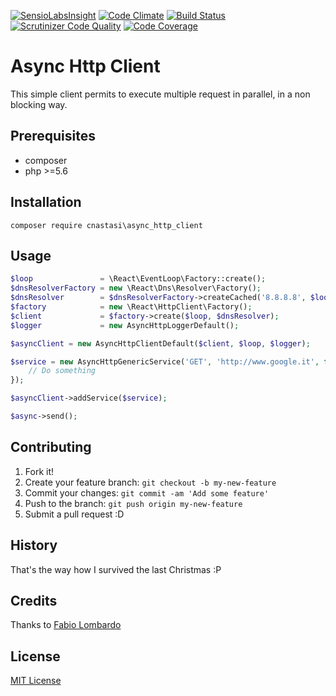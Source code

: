[![SensioLabsInsight](https://insight.sensiolabs.com/projects/48fc9351-e25a-4ff9-8559-f1030031a707/big.png)](https://insight.sensiolabs.com/projects/48fc9351-e25a-4ff9-8559-f1030031a707)
[![Code Climate](https://codeclimate.com/github/cnastasi/async_http_client/badges/gpa.svg)](https://codeclimate.com/github/cnastasi/async_http_client)
[![Build Status](https://travis-ci.org/cnastasi/async_http_client.svg?branch=master)](https://travis-ci.org/cnastasi/async_http_client)
[![Scrutinizer Code Quality](https://scrutinizer-ci.com/g/cnastasi/async_http_client/badges/quality-score.png?b=master)](https://scrutinizer-ci.com/g/cnastasi/async_http_client/?branch=master)
[![Code Coverage](https://scrutinizer-ci.com/g/cnastasi/async_http_client/badges/coverage.png?b=master)](https://scrutinizer-ci.com/g/cnastasi/async_http_client/?branch=master)

# Async Http Client
This simple client permits to execute multiple request in parallel, in a non blocking way.

## Prerequisites
- composer
- php >=5.6

## Installation
`composer require cnastasi\async_http_client`

## Usage
```php
$loop               = \React\EventLoop\Factory::create();
$dnsResolverFactory = new \React\Dns\Resolver\Factory();
$dnsResolver        = $dnsResolverFactory->createCached('8.8.8.8', $loop);
$factory            = new \React\HttpClient\Factory();
$client             = $factory->create($loop, $dnsResolver);
$logger             = new AsyncHttpLoggerDefault();

$asyncClient = new AsyncHttpClientDefault($client, $loop, $logger);

$service = new AsyncHttpGenericService('GET', 'http://www.google.it', function ($data, $request) {
    // Do something
});

$asyncClient->addService($service);

$async->send();
```
## Contributing
1. Fork it!
2. Create your feature branch: `git checkout -b my-new-feature`
3. Commit your changes: `git commit -am 'Add some feature'`
4. Push to the branch: `git push origin my-new-feature`
5. Submit a pull request :D

## History
That's the way how I survived the last Christmas :P 

## Credits
Thanks to [Fabio Lombardo](https://github.com/lombax85 "Fabio Lombardo github's page")

## License
[MIT License](https://github.com/cnastasi/async_http_client/blob/master/LICENSE)